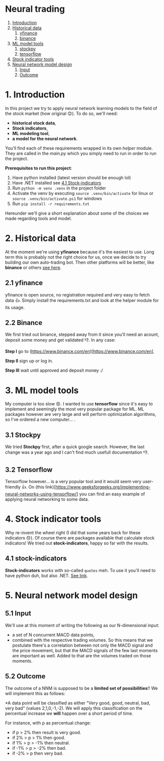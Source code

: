 # Neural trading
1. [Introduction](1-introduction)
2. [Historical data](2-historical-data-)
    1. [yfinance](21-yfinance)
    2. [binance](22-binance)
3. [ML model tools](3-ml-model-tools)
    1. [stockpy](31-stockpy)
    2. [tensorflow](32-tensorflow)
4. [Stock indicator tools](4-stock-indicators-tools)
5. [Neural network model design](5-neural-network-model-design)
    1.  [Input](51-input)
    2.  [Outcome](51-outcome)


# 1. Introduction
In this project we try to apply neural network learning models to the field of the stock market (how original :blush:). To do so, we'll need:
- **historical stock data**,
- **Stock indicators**,
- **ML modeling tool**,
- **a model for the neural network**.

You'll find each of these requirements wrapped in its own *helper* module. They are called in the *main.py* which you simply need to run in order to run the project.

**Prerequisites to run this project**:
1. Have python installed (latest version should be enough lol)
2. Have .NET installed see [4.1 Stock-indicators](#41-stock-indicators)
3. Run `python -m venv .venv` in the project folder
4. Activate the venv by executing `source .venv/bin/activate` for linux or `source .venv/bin/activate.ps1` for windows
4. Run `pip install -r requirements.txt`

Hereunder we'll give a short explanation about some of the choices we made regarding tools and model. 

# 2. Historical data
At the moment we're using **yfinance** because it's the easiest to use. Long term this is probably not the right choice for us, once we decide to try building our own auto-trading bot. Then other platforms will be better, like **binance** or others [see here](https://github.com/DaveSkender/Stock.Indicators/discussions/579).

## 2.1 yfinance
yfinance is open source, no registration required and very easy to fetch data :+1:. Simply install the requirements.txt and look at the helper module for its usage.

## 2.2 Binance
We first tried out binance, stepped away from it since you'll need an acount, deposit some money and get validated :-1:. In any case:

**Step I**
go to (https://www.binance.com/en)[https://www.binance.com/en].

**Step II**
sign up or log in.

**Step III**
wait until approved and deposit money :/


# 3. ML model tools
My computer is too slow :worried:. I wanted to use **tensorflow** since it's easy to implement and seemingly the most very popular package for ML. ML packages however are very large and will perform optimization algorithms, so I've ordered a new computer... .

## 3.1 Stockpy
We tried **Stockpy** first, after a quick google search. However, the last change was a year ago and I can't find much usefull documentation :-1:.
## 3.2 Tensorflow
Tensorflow however... is a very popular tool and it would seem very user-friendly :+1:. On (this link)[https://www.geeksforgeeks.org/implementing-neural-networks-using-tensorflow/] you can find an easy example of applying neural networking to some data.

# 4. Stock indicator tools
Why re-invent the wheel right (I did that some years back for these indicators :disappointed:). Of course there are packages available that calculate stock indicators! We tried out **stock-indicators**, happy so far with the results.

## 4.1 stock-indicators
**Stock-indicators** works with so-called `quotes` meh. To use it you'll need to have python duh, but also .NET. [See link](https://python.stockindicators.dev/guide/).

# 5. Neural network model design
## 5.1 Input
We'll use at this moment of writing the following as our N-dimensional input:
- a set of N concurrent MACD data points,
- combined with the respective trading volumes.
So this means that we postulate there's a correlation between not only the MACD signal and the price movement, but that the MACD signals of the few last moments are important as well. Added to that are the volumes traded on those moments.

## 5.2 Outcome
The outcome of a NNM is supposed to be a **limited set of possibilities**!! We will implement this as follows:

*A data point will be classified as either "Very good, good, neutral, bad, very bad" (values 2,1,0,-1,-2). We will apply this classification on the percentual increase we **will** happen over a short period of time.

For instance, with p as percentual change:
- if p > 2% then result is very good.
- if 2%  > p > 1% then good.
- if 1%  > p > -1% then neutral.
- if -1% > p > -2% then bad.
- if -2% > p then very bad.
